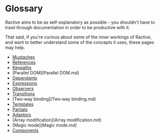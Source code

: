 # Glossary

Ractive aims to be as self-explanatory as possible - you shouldn't have to trawl through documentation in order to be productive with it.

That said, if you're curious about some of the inner workings of Ractive, and want to better understand some of the concepts it uses, these pages may help.

* [Mustaches](Mustaches.md)
* [References](References.md)
* [Keypaths](Keypaths.md)
* [Parallel DOM](Parallel DOM.md)
* [Dependants](Dependants.md)
* [Expressions](Expressions.md)
* [Observers](Observers.md)
* [Transitions](Transitions.md)
* [Two‐way binding](Two‐way binding.md)
* [Templates](Templates.md)
* [Partials](Partials.md)
* [Adaptors](Adaptors.md)
* [Array modification](Array modification.md)
* [Magic mode](Magic mode.md)
* [Components](Components.md)